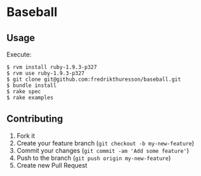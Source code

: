 # Baseball

## Usage

Execute:

    $ rvm install ruby-1.9.3-p327
    $ rvm use ruby-1.9.3-p327
    $ git clone git@github.com:fredrikthuresson/baseball.git
    $ bundle install
    $ rake spec
    $ rake examples


## Contributing

1. Fork it
2. Create your feature branch (`git checkout -b my-new-feature`)
3. Commit your changes (`git commit -am 'Add some feature'`)
4. Push to the branch (`git push origin my-new-feature`)
5. Create new Pull Request

